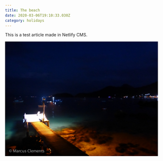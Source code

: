```yaml
---
title: The beach
date: 2020-03-06T19:10:33.030Z
category: holidays
---
```

This is a test article made in Netlify CMS.

![night beach](content/images/33017694648_9f62a8ca25_k.jpg "night beach")